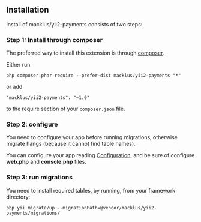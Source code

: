 ## Installation

Install of macklus/yii2-payments consists of two steps:

### Step 1: Install through composer

The preferred way to install this extension is through [composer](http://getcomposer.org/download/).

Either run

```
php composer.phar require --prefer-dist macklus/yii2-payments "*"
```

or add

```
"macklus/yii2-payments": "~1.0"
```

to the require section of your `composer.json` file.

### Step 2: configure

You need to configure your app before running migrations, otherwise migrate hangs
(because it cannot find table names).

You can configure your app reading [Configuration](configuration.md), and be sure 
of configure **web.php** and **console.php** files.


### Step 3: run migrations

You need to install required tables, by running, from your framework directory:

```
php yii migrate/up --migrationPath=@vendor/macklus/yii2-payments/migrations/
```
